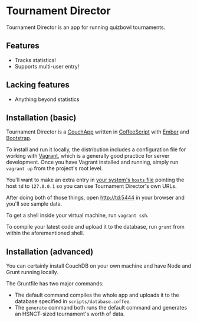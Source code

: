# Tournament Director

Tournament Director is an app for running quizbowl tournaments.

## Features

- Tracks statistics!
- Supports multi-user entry!

## Lacking features

- Anything beyond statistics

## Installation (basic)

Tournament Director is a [CouchApp](http://docs.couchdb.org/en/latest/couchapp) written in [CoffeeScript](http://coffeescript.org) with [Ember](http://emberjs.com) and [Bootstrap](http://getbootstrap.com).

To install and run it locally, the distribution includes a configuration file for working with [Vagrant](http://www.vagrantup.com), which is a generally good practice for server development. Once you have Vagrant installed and running, simply run `vagrant up` from the project's root level.

You'll want to make an extra entry in [your system's `hosts` file][1] pointing the host `td` to `127.0.0.1` so you can use Tournament Director's own URLs.

After doing both of those things, open [http://td:5444](http://td:5444) in your browser and you'll see sample data.

To get a shell inside your virtual machine, run `vagrant ssh`.

To compile your latest code and upload it to the database, run `grunt` from within the aforementioned shell.

## Installation (advanced)

You can certainly install CouchDB on your own machine and have Node and Grunt running locally.

The Gruntfile has two major commands:
- The default command compiles the whole app and uploads it to the database specified in `scripts/database.coffee`.
- The `generate` command both runs the default command and generates an HSNCT-sized tournament's worth of data.

[1]: http://en.wikipedia.org/wiki/Hosts_(file)